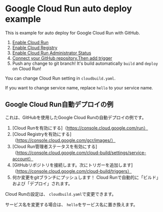 # Google Cloud Run auto deploy example

This is example for auto deploy for Google Cloud Run with GitHub.

1. [Enable Cloud Run](https://console.cloud.google.com/run)
1. [Enable Cloud Registry](https://console.cloud.google.com/gcr/images/)
1. [Enable Cloud Run Administrator Status](https://console.cloud.google.com/cloud-build/settings/service-account)
1. [Connect your GitHub repository.Then add trigger](https://console.cloud.google.com/cloud-build/triggers)
1. Push any change to git branch! It's build automatically `build` and `deploy` on Cloud Run!

You can change Cloud Run setting in `cloudbuild.yaml`.

If you want to change service name, replace `hello` to your service name.



## Google Cloud Run自動デプロイの例

これは、GitHubを使用したGoogle Cloud Runの自動デプロイの例です。

1. [Cloud Runを有効にする]（https://console.cloud.google.com/run）
1. [Cloud Registryを有効にする]（https://console.cloud.google.com/gcr/images/）
1. [Cloud Run管理者ステータスを有効にする]（https://console.cloud.google.com/cloud-build/settings/service-account）
1. [GitHubリポジトリを接続します。次にトリガーを追加します]（https://console.cloud.google.com/cloud-build/triggers）
1. 何か変更をgitブランチにプッシュします！ Cloud Runで自動的に「ビルド」および「デプロイ」されます。

Cloud Runの設定は、 `cloudbuild.yaml`で変更できます。

サービス名を変更する場合は、 `hello`をサービス名に置き換えます。